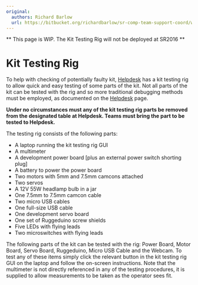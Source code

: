 ```yaml
---
original:
  authors: Richard Barlow
  url: https://bitbucket.org/richardbarlow/sr-comp-team-support-coord/wiki/kit-testing-rig
---
```

** This page is WIP. The Kit Testing Rig will not be deployed at SR2016 **

# Kit Testing Rig

To help with checking of potentially faulty kit, [Helpdesk](/competition/team-support-coord/helpdesk) has a kit testing rig to allow quick and easy testing of some parts of the kit. Not all parts of the kit can be tested with the rig and so more traditional debugging methods must be employed, as documented on the [Helpdesk](/competition/team-support-coord/helpdesk) page.

**Under no circumstances must any of the kit testing rig parts be removed from the designated table at Helpdesk. Teams must bring the part to be tested to Helpdesk.**

The testing rig consists of the following parts:

 * A laptop running the kit testing rig GUI
 * A multimeter
 * A development power board [plus an external power switch shorting plug]
 * A battery to power the power board
 * Two motors with 5mm and 7.5mm camcons attached
 * Two servos
 * A 12V 55W headlamp bulb in a jar
 * One 7.5mm to 7.5mm camcon cable
 * Two micro USB cables
 * One full-size USB cable
 * One development servo board
 * One set of Ruggeduino screw shields
 * Five LEDs with flying leads
 * Two microswitches with flying leads

The following parts of the kit can be tested with the rig: Power Board, Motor Board, Servo Board, Ruggeduino, Micro USB Cable and the Webcam. To test any of these items simply click the relevant button in the kit testing rig GUI on the laptop and follow the on-screen instructions. Note that the multimeter is not directly referenced in any of the testing procedures, it is supplied to allow measurements to be taken as the operator sees fit.
